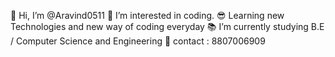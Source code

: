 
👋 Hi, I’m @Aravind0511
👀 I’m interested in coding.
😎 Learning new Technologies and new way of coding everyday
📚 I’m currently studying B.E / Computer Science and Engineering
📱 contact : 8807006909

<!---
Aravind0511/Aravind0511 is a ✨ special ✨ repository because its `README.md` (this file) appears on your GitHub profile.
You can click the Preview link to take a look at your changes.
--->

